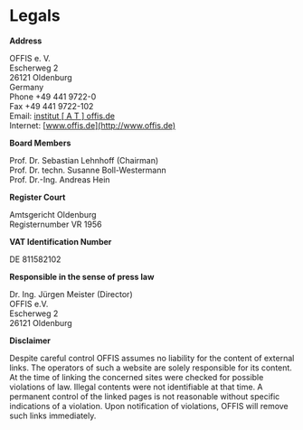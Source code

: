 # Legals


**Address**

OFFIS e. V.  
Escherweg 2  
26121 Oldenburg  
Germany  
Phone +49 441 9722-0  
Fax +49 441 9722-102  
Email: [institut [ A T ] offis.de](<institut@offis.de>)  
Internet: [www.offis.de](http://www.offis.de)  


**Board Members**

Prof. Dr. Sebastian Lehnhoff (Chairman)  
Prof. Dr. techn. Susanne Boll-Westermann  
Prof. Dr.-Ing. Andreas Hein  


**Register Court**

Amtsgericht Oldenburg  
Registernumber VR 1956


**VAT Identification Number**

DE 811582102


**Responsible in the sense of press law**

Dr. Ing. Jürgen Meister (Director)  
OFFIS e.V.  
Escherweg 2  
26121 Oldenburg  


**Disclaimer**

Despite careful control OFFIS assumes no liability for the content of external links. The operators of such a website are solely responsible for its content. At the time of linking the concerned sites were checked for possible violations of law. Illegal contents were not identifiable at that time. A permanent control of the linked pages is not reasonable without specific indications of a violation. Upon notification of violations, OFFIS will remove such links immediately.

